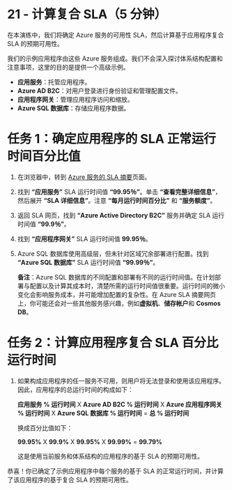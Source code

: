 ﻿---
wts:
    title: '21 - 计算复合 SLA（5 分钟）'
    module: '模块 06：介绍 Azure 成本管理和服务级别协议'
---
# 21 - 计算复合 SLA（5 分钟）

在本演练中，我们将确定 Azure 服务的可用性 SLA，然后计算基于应用程序复合 SLA 的预期可用性。

我们的示例应用程序由这些 Azure 服务组成。我们不会深入探讨体系结构配置和注意事项，这里的目的是提供一个高级示例。

+ **应用服务**：托管应用程序。
+ **Azure AD B2C**：对用户登录进行身份验证和管理配置文件。
+ **应用程序网关**：管理应用程序访问和缩放。 
+ **Azure SQL 数据库**：存储应用程序数据。 

# 任务 1：确定应用程序的 SLA 正常运行时间百分比值

1. 在浏览器中，转到 [Azure 服务的 SLA 摘要](https://azure.microsoft.com/zh-cn/support/legal/sla/summary/)页面。

2. 找到 **“应用服务”** SLA 运行时间值 **“99.95％”**。单击 **“查看完整详细信息”**，然后展开 **“SLA 详细信息”**。注意 **“每月运行时间百分比”** 和 **“服务额度”**。

3. 返回 SLA 网页，找到 **“Azure Active Directory B2C”** 服务并确定 SLA 运行时间值 **“99.9％”**。 

4. 找到 **“应用程序网关”** SLA 运行时间值 **99.95％**。 

5. Azure SQL 数据库使用高级层，但未针对区域冗余部署进行配置。找到 **“Azure SQL 数据库”** SLA 运行时间值 **“99.99％”**。 

    **备注**：Azure SQL 数据库的不同配置和部署有不同的运行时间值。在计划部署与配置以及计算其成本时，清楚所需的运行时间值很重要。运行时间的微小变化会影响服务成本，并可能增加配置的复杂性。在 Azure SLA 摘要网页上，你可能还会对一些其他服务感兴趣，例如**虚拟机**、**储存帐户**和 **Cosmos DB**。

# 任务 2：计算应用程序复合 SLA 百分比运行时间

1. 如果构成应用程序的任一服务不可用，则用户将无法登录和使用该应用程序。因此，应用程序的总运行时间的构成如下：

    **应用服务 % 运行时间** X **Azure AD B2C % 运行时间** X **Azure 应用程序网关 % 运行时间** X **Azure SQL 数据库 % 运行时间** = **总 % 运行时间**

    换成百分比值如下：

    **99.95%** X **99.9%** X **99.95%** X **99.99%** = **99.79%**

    这是使用当前服务和体系结构的应用程序的基于 SLA 的预期可用性。

恭喜！你已确定了示例应用程序中每个服务的基于 SLA 的正常运行时间，并计算了该应用程序的基于复合 SLA 的预期可用性。
